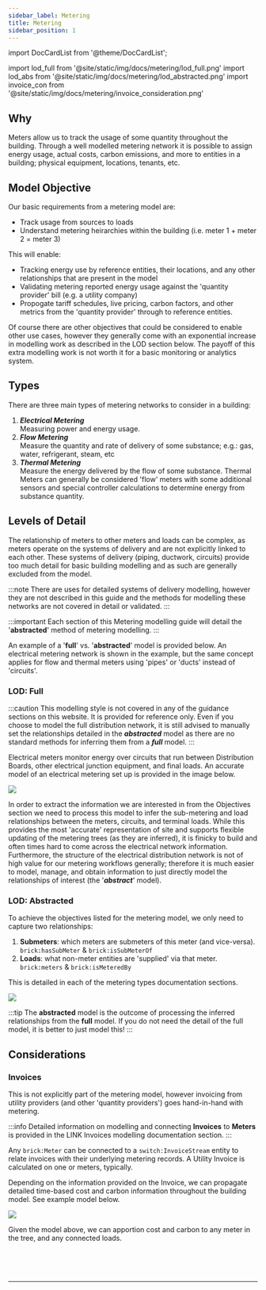 ```yaml
---
sidebar_label: Metering
title: Metering
sidebar_position: 1
---
```

import DocCardList from '@theme/DocCardList';

import lod_full from '@site/static/img/docs/metering/lod_full.png'
import lod_abs from '@site/static/img/docs/metering/lod_abstracted.png'
import invoice_con from '@site/static/img/docs/metering/invoice_consideration.png'


## Why
Meters allow us to track the usage of some quantity throughout the building. Through a well modelled metering network it is possible to assign energy usage, actual costs, carbon emissions, and more to entities in a building; physical equipment, locations, tenants, etc.

## Model Objective
Our basic requirements from a metering model are:
* Track usage from sources to loads
* Understand metering heirarchies within the building (i.e. meter 1 + meter 2 = meter 3)

This will enable:
* Tracking energy use by reference entities, their locations, and any other relationships that are present in the model
* Validating metering reported energy usage against the 'quantity provider' bill (e.g. a utility company)
* Propogate tariff schedules, live pricing, carbon factors, and other metrics from the 'quantity provider' through to reference entities.

Of course there are other objectives that could be considered to enable other use cases, however they generally come with an exponential increase in modelling work as described in the LOD section below. The payoff of this extra modelling work is not worth it for a basic monitoring or analytics system.

## Types

There are three main types of metering networks to consider in a building:
1. ***Electrical Metering*** <br/>
   Measuring power and energy usage.
2. ***Flow Metering*** <br/>
   Measure the quantity and rate of delivery of some substance; e.g.: gas, water, refrigerant, steam, etc
3. ***Thermal Metering*** <br/>
    Measure the energy delivered by the flow of some substance. Thermal Meters can generally be considered 'flow' meters with some additional sensors and special controller calculations to determine energy from substance quantity.

## Levels of Detail
The relationship of meters to other meters and loads can be complex, as meters operate on the systems of delivery and are not explicitly linked to each other. These systems of delivery (piping, ductwork, circuits) provide too much detail for basic building modelling and as such are generally excluded from the model.

:::note
There are uses for detailed systems of delivery modelling, however they are not described in this guide and the methods for modelling these networks are not covered in detail or validated.
:::

:::important
Each section of this Metering modelling guide will detail the '**abstracted**' method of metering modelling.
:::

An example of a '**full**' vs. '**abstracted**' model is provided below. An electrical metering network is shown in the example, but the same concept applies for flow and thermal meters using 'pipes' or 'ducts' instead of 'circuits'.

### LOD: Full

:::caution
This modelling style is not covered in any of the guidance sections on this website. It is provided for reference only. Even if you choose to model the full distribution network, it is still advised to manually set the relationships detailed in the ***abstracted*** model as there are no standard methods for inferring them from a ***full*** model.
:::

Electrical meters monitor energy over circuits that run between Distribution Boards, other electrical junction equipment, and final loads. An accurate model of an electrical metering set up is provided in the image below.

<img src={lod_full} />

In order to extract the information we are interested in from the Objectives section we need to process this model to infer the sub-metering and load relationships between the meters, circuits, and terminal loads.
While this provides the most 'accurate' representation of site and supports flexible updating of the metering trees (as they are inferred), it is finicky to build and often times hard to come across the electrical network information.
Furthermore, the structure of the electrical distribution network is not of high value for our metering workflows generally; therefore it is much easier to model, manage, and obtain information to just directly model the relationships of interest (the '***abstract***' model).

### LOD: Abstracted
To achieve the objectives listed for the metering model, we only need to capture two relationships:
1. **Submeters**: which meters are submeters of this meter (and vice-versa). <br/>
   `brick:hasSubMeter` & `brick:isSubMeterOf`
2. **Loads**: what non-meter entities are 'supplied' via that meter. <br/>
   `brick:meters` & `brick:isMeteredBy`

This is detailed in each of the metering types documentation sections.

<img src={lod_abs} />

:::tip
The **abstracted** model is the outcome of processing the inferred relationships from the **full** model. If you do not need the detail of the full model, it is better to just model this!
:::

## Considerations

### Invoices
This is not explicitly part of the metering model, however invoicing from utility providers (and other 'quantity providers') goes hand-in-hand with metering.

:::info
Detailed information on modelling and connecting **Invoices** to **Meters** is provided in the LINK Invoices modelling documentation section.
:::

Any `brick:Meter` can be connected to a `switch:InvoiceStream` entity to relate invoices with their underlying metering records. A Utility Invoice is calculated on one or meters, typically.

Depending on the information provided on the Invoice, we can propagate detailed time-based cost and carbon information throughout the building model. See example model below.

<img src={invoice_con} />

Given the model above, we can apportion cost and carbon to any meter in the tree, and any connected loads.

<br/>
<br/>
<br/>


---


<DocCardList />

